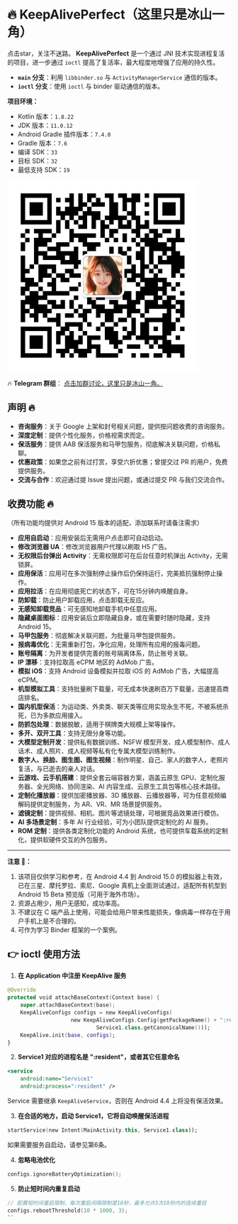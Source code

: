# 🔥 KeepAlivePerfect（这里只是冰山一角）
点击star，关注不迷路。
**KeepAlivePerfect** 是一个通过 JNI 技术实现进程复活的项目，进一步通过 `ioctl` 提高了复活率，最大程度地增强了应用的持久性。

- **`main` 分支**：利用 `libbinder.so` 与 `ActivityManagerService` 通信的版本。
- **`ioctl` 分支**：使用 `ioctl` 与 binder 驱动通信的版本。

**项目环境：**

- Kotlin 版本：`1.8.22`
- JDK 版本：`11.0.12`
- Android Gradle 插件版本：`7.4.0`
- Gradle 版本：`7.6`
- 编译 SDK：`33`
- 目标 SDK：`32`
- 最低支持 SDK：`19`

![二维码](https://github.com/Pangu-Immortal/Pangu-Immortal/blob/main/getqrcode.png)

🔥 **Telegram 群组**： [点击加群讨论，这里只是冰山一角。](https://t.me/+V7HSo1YNzkFkY2M1)

## 声明 🔥

- **咨询服务**：关于 Google 上架和封号相关问题，提供按问题收费的咨询服务。
- **深度定制**：提供个性化服务，价格视需求而定。
- **保活服务**：提供 AAB 保活服务和马甲包服务，彻底解决关联问题，价格私聊。
- **优惠政策**：如果您之前有过打赏，享受六折优惠；曾提交过 PR 的用户，免费提供服务。
- **交流与合作**：欢迎通过提 Issue 提出问题，或通过提交 PR 与我们交流合作。

## 收费功能 🔥

（所有功能均提供对 Android 15 版本的适配，添加联系时请备注需求）

- **应用自启动**：应用安装后无需用户点击即可自动启动。
- **修改浏览器 UA**：修改浏览器用户代理以刷取 H5 广告。
- **无权限后台弹出 Activity**：无需权限即可在后台任意时机弹出 Activity，无需锁屏。
- **应用保活**：应用可在多次强制停止操作后仍保持运行，完美抵抗强制停止操作。
- **应用拉活**：在应用彻底死亡的状态下，可在15分钟内唤醒自身。
- **防卸载**：防止用户卸载应用，点击卸载无反应。
- **无感知卸载竞品**：可无感知地卸载手机中任意应用。
- **隐藏桌面图标**：应用安装后立即隐藏自身，或在需要时随时隐藏，支持 Android 15。
- **马甲包服务**：彻底解决关联问题，为批量马甲包提供服务。
- **报病毒优化**：无需重新打包，净化应用，处理所有应用的报毒问题。
- **账号隔离**：为开发者提供完善的账号隔离体系，防止账号关联。
- **IP 漂移**：支持拉取高 eCPM 地区的 AdMob 广告。
- **模拟 iOS**：支持 Android 设备模拟并拉取 iOS 的 AdMob 广告，大幅提高 eCPM。
- **机型模拟工具**：支持批量刷下载量，可无成本快速刷百万下载量，迅速提高商店排名。
- **国内机型保活**：为运动类、外卖类、聊天类等应用实现永生不死，不被系统杀死，已为多款应用接入。
- **防抓包处理**：数据脱敏，适用于棋牌类大规模上架等操作。
- **多开、双开工具**：支持无限分身等功能。
- **大模型定制开发**：提供私有数据训练、NSFW 模型开发、成人模型制作、成人话术、成人照片、成人视频等私有化专属大模型训练制作。
- **数字人、换脸、图生图、图生视频**：制作明星、自己、家人的数字人，老照片复活，与已逝去的亲人对话。
- **云游戏、云手机搭建**：提供全套云端容器方案，涵盖云原生 GPU、定制化服务器、全光网络、协同渲染、AI 内容生成、云原生工具包等核心技术路径。
- **定制化播放器**：提供加密播放器、3D 播放器、云播放器等，可为任意视频编解码提供定制服务，为 AR、VR、MR 场景提供服务。
- **滤镜定制**：提供视频、相机、图片等滤镜处理，可根据竞品效果进行模仿。
- **AI 多场景定制**：多年 AI 行业经验，可为小团队提供定制化的 AI 服务。
- **ROM 定制**：提供各类定制化功能的 Android 系统，也可提供车载系统的定制化，提供软硬件交互的外包服务。

---

**注意 🌈：**

1. 该项目仅供学习和参考，在 Android 4.4 到 Android 15.0 的模拟器上有效，已在三星、摩托罗拉、索尼、Google 真机上全面测试通过，适配所有机型到 Android 15 Beta 预览版（可用于海外市场）。
2. 资源占用少，用户无感知，成功率高。
3. 不建议在 C 端产品上使用，可能会给用户带来性能损失，像病毒一样存在于用户手机上是不合理的。
4. 可作为学习 Binder 框架的一个案例。

## 👉 ioctl 使用方法

1. **在 Application 中注册 KeepAlive 服务**

```kotlin
@Override
protected void attachBaseContext(Context base) {
    super.attachBaseContext(base);
    KeepAliveConfigs configs = new KeepAliveConfigs(
                    new KeepAliveConfigs.Config(getPackageName() + ":resident",
                            Service1.class.getCanonicalName()));
    KeepAlive.init(base, configs);
}
```

2. **Service1 对应的进程名是 ":resident"，或者其它任意命名**

```xml
<service
    android:name="Service1"
    android:process=":resident" />
```

Service 需要继承 `KeepAliveService`，否则在 Android 4.4 上将没有保活效果。

3. **在合适的地方，启动 Service1，它将自动唤醒保活进程**

```kotlin
startService(new Intent(MainActivity.this, Service1.class));
```

如果需要服务自启动，请参见第6条。

4. **忽略电池优化**

```kotlin
configs.ignoreBatteryOptimization();
```

5. **防止短时间内重复启动**

```kotlin
// 配置短时间重启限制，每次重启间隔限制是10秒，最多允许3次10秒内的连续重启
configs.rebootThreshold(10 * 1000, 3);
`` 
